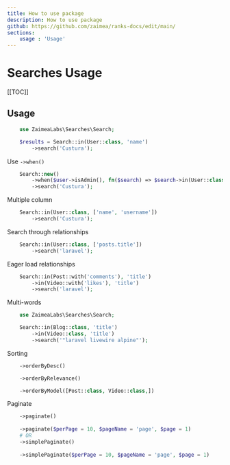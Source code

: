 ```yaml
---
title: How to use package
description: How to use package
github: https://github.com/zaimea/ranks-docs/edit/main/
sections: 
    usage : 'Usage'
---
```


# Searches Usage

[[TOC]]

## Usage

```php
    use ZaimeaLabs\Searches\Search;

    $results = Search::in(User::class, 'name')
        ->search('Custura');
```

Use `->when()`
```php
    Search::new()
        ->when($user->isAdmin(), fn($search) => $search->in(User::class, 'name'))
        ->search('Custura');
```

Multiple column
```php
    Search::in(User::class, ['name', 'username'])
        ->search('Custura');
```

Search through relationships
```php
    Search::in(User::class, ['posts.title'])
        ->search('laravel');
```

Eager load relationships
```php
    Search::in(Post::with('comments'), 'title')
        ->in(Video::with('likes'), 'title')
        ->search('laravel');
```

Multi-words 
```php 
    use ZaimeaLabs\Searches\Search;

    Search::in(Blog::class, 'title')
        ->in(Video::class, 'title')
        ->search('"laravel livewire alpine"');
```

Sorting
```php
    ->orderByDesc()
```
```php
    ->orderByRelevance()
```
```php
    ->orderByModel([Post::class, Video::class,])
```

Paginate
```php
    ->paginate()
    
    ->paginate($perPage = 10, $pageName = 'page', $page = 1)
    # OR
    ->simplePaginate()
    
    ->simplePaginate($perPage = 10, $pageName = 'page', $page = 1)
```